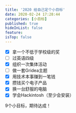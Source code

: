 ```yaml
---
title: '2020 给自己定个小目标'
date: 2020-02-24 17:28:44
categories: [小目标]
published: true
hideInList: false
feature: 
isTop: false
---
```

-  [x] 拿一个不低于学校级的奖
-  [ ] 过英语四级
-  [x] 组织一次集体活动
-  [ ] 做一套Gridea主题
-  [x] 用技术本事赚到一笔钱
-  [x] 攒钱买个电子产品
-  [x] 换一台舒服的电脑
-  [x] 学会Hackintosh（至少会安装）
 
9个小目标，期待达成！